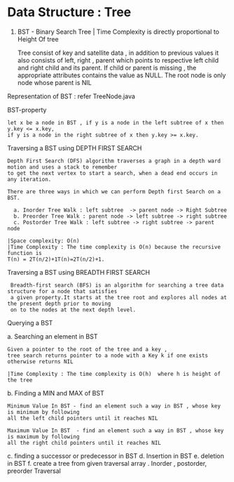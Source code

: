 # Data Structure : Tree

1. BST - Binary Search Tree | Time Complexity is directly proportional to Height Of tree

   Tree consist of key and satellite data , in addition to previous values it also consists of left, right , parent
   which points to respective left child and right child and its parent.
   If child or parent is missing , the appropriate attributes contains the value as NULL.
   The root node is only node whose parent is NIL

Representation of BST : refer TreeNode.java

BST-property

    let x be a node in BST , if y is a node in the left subtree of x then y.key <= x.key,
    if y is a node in the right subtree of x then y.key >= x.key.

Traversing a BST using DEPTH FIRST SEARCH

    Depth First Search (DFS) algorithm traverses a graph in a depth ward motion and uses a stack to remember
    to get the next vertex to start a search, when a dead end occurs in any iteration.
    
    There are three ways in which we can perform Depth first Search on a BST.

      a. Inorder Tree Walk : left subtree  -> parent node -> Right Subtree
      b. Preorder Tree Walk : parent node -> left subtree -> right subtree
      c. Postorder Tree Walk : left subtree -> right subtree -> parent node

    |Space complexity: O(n)
    |Time Complexity : The time complexity is O(n) because the recursive function is
    T(n) = 2T(n/2)+1T(n)=2T(n/2)+1.

Traversing a BST using BREADTH FIRST SEARCH

     Breadth-first search (BFS) is an algorithm for searching a tree data structure for a node that satisfies
     a given property.It starts at the tree root and explores all nodes at the present depth prior to moving
     on to the nodes at the next depth level.

Querying a BST

a. Searching an element in BST

    Given a pointer to the root of the tree and a key ,
    tree search returns pointer to a node with a Key k if one exists otherwise returns NIL
    
    |Time Complexity : The time complexity is O(h)  where h is height of the tree

b. Finding a MIN and MAX of BST

    Minimum Value In BST - find an element such a way in BST , whose key is minimum by following
    all the left child pointers until it reaches NIL
    
    Maximum Value In BST  - find an element such a way in BST , whose key is maximum by following 
    all the right child pointers until it reaches NIL

c. finding a successor or predecessor in BST
d. Insertion in BST
e. deletion in BST
f. create a tree from given traversal array . Inorder , postorder, preorder Traversal
